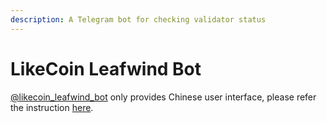 ```yaml
---
description: A Telegram bot for checking validator status
---
```


# LikeCoin Leafwind Bot

[@likecoin\_leafwind\_bot](https://t.me/likecoin_leafwind_bot) only provides Chinese user interface, please refer the instruction [here](https://docs.like.co/v/zh/user-guide/community/likecoin_leafwind_bot).

